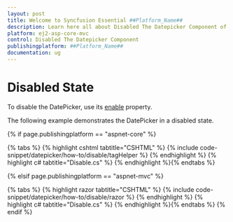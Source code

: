```yaml
---
layout: post
title: Welcome to Syncfusion Essential ##Platform_Name##
description: Learn here all about Disabled The Datepicker Component of Syncfusion Essential ##Platform_Name## widgets based on HTML5 and jQuery.
platform: ej2-asp-core-mvc
control: Disabled The Datepicker Component
publishingplatform: ##Platform_Name##
documentation: ug
---
```



# Disabled State

To disable the DatePicker, use its
[enable](https://help.syncfusion.com/cr/aspnetcore-js2/Syncfusion.EJ2.Calendars.DatePicker.html#Syncfusion_EJ2_Calendars_DatePicker_Enabled)
property.

The following example demonstrates the DatePicker in
a disabled state.

{% if page.publishingplatform == "aspnet-core" %}

{% tabs %}
{% highlight cshtml tabtitle="CSHTML" %}
{% include code-snippet/datepicker/how-to/disable/tagHelper %}
{% endhighlight %}
{% highlight c# tabtitle="Disable.cs" %}
{% endhighlight %}{% endtabs %}

{% elsif page.publishingplatform == "aspnet-mvc" %}

{% tabs %}
{% highlight razor tabtitle="CSHTML" %}
{% include code-snippet/datepicker/how-to/disable/razor %}
{% endhighlight %}
{% highlight c# tabtitle="Disable.cs" %}
{% endhighlight %}{% endtabs %}
{% endif %}

